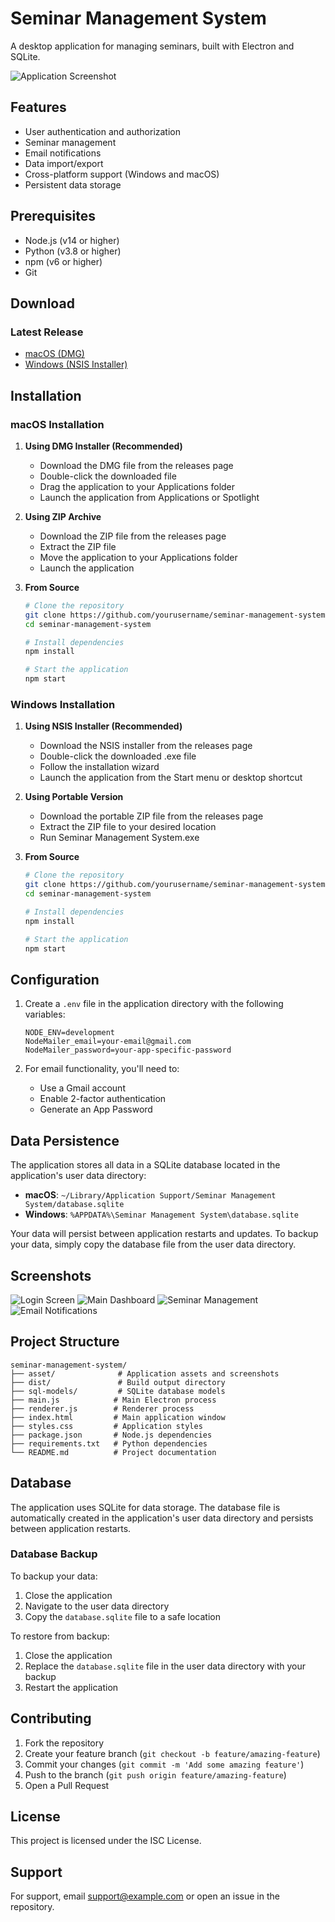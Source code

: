 # Seminar Management System

A desktop application for managing seminars, built with Electron and SQLite.

![Application Screenshot](asset/screenshots/seminar-management.png)

## Features

- User authentication and authorization
- Seminar management
- Email notifications
- Data import/export
- Cross-platform support (Windows and macOS)
- Persistent data storage

## Prerequisites

- Node.js (v14 or higher)
- Python (v3.8 or higher)
- npm (v6 or higher)
- Git

## Download

### Latest Release
- [macOS (DMG)](https://github.com/yourusername/seminar-management-system/releases/latest/download/Seminar-Management-System.dmg)
- [Windows (NSIS Installer)](https://github.com/yourusername/seminar-management-system/releases/latest/download/Seminar-Management-System-Setup.exe)

## Installation

### macOS Installation

1. **Using DMG Installer (Recommended)**
   - Download the DMG file from the releases page
   - Double-click the downloaded file
   - Drag the application to your Applications folder
   - Launch the application from Applications or Spotlight

2. **Using ZIP Archive**
   - Download the ZIP file from the releases page
   - Extract the ZIP file
   - Move the application to your Applications folder
   - Launch the application

3. **From Source**
   ```bash
   # Clone the repository
   git clone https://github.com/yourusername/seminar-management-system.git
   cd seminar-management-system

   # Install dependencies
   npm install

   # Start the application
   npm start
   ```

### Windows Installation

1. **Using NSIS Installer (Recommended)**
   - Download the NSIS installer from the releases page
   - Double-click the downloaded .exe file
   - Follow the installation wizard
   - Launch the application from the Start menu or desktop shortcut

2. **Using Portable Version**
   - Download the portable ZIP file from the releases page
   - Extract the ZIP file to your desired location
   - Run Seminar Management System.exe

3. **From Source**
   ```bash
   # Clone the repository
   git clone https://github.com/yourusername/seminar-management-system.git
   cd seminar-management-system

   # Install dependencies
   npm install

   # Start the application
   npm start
   ```

## Configuration

1. Create a `.env` file in the application directory with the following variables:
   ```env
   NODE_ENV=development
   NodeMailer_email=your-email@gmail.com
   NodeMailer_password=your-app-specific-password
   ```

2. For email functionality, you'll need to:
   - Use a Gmail account
   - Enable 2-factor authentication
   - Generate an App Password

## Data Persistence

The application stores all data in a SQLite database located in the application's user data directory:

- **macOS**: `~/Library/Application Support/Seminar Management System/database.sqlite`
- **Windows**: `%APPDATA%\Seminar Management System\database.sqlite`

Your data will persist between application restarts and updates. To backup your data, simply copy the database file from the user data directory.

## Screenshots

![Login Screen](asset/screenshots/login.png)
![Main Dashboard](asset/screenshots/dashboard.png)
![Seminar Management](asset/screenshots/seminar-management.png)
![Email Notifications](asset/screenshots/notifications.png)

## Project Structure

```
seminar-management-system/
├── asset/              # Application assets and screenshots
├── dist/               # Build output directory
├── sql-models/         # SQLite database models
├── main.js            # Main Electron process
├── renderer.js        # Renderer process
├── index.html         # Main application window
├── styles.css         # Application styles
├── package.json       # Node.js dependencies
├── requirements.txt   # Python dependencies
└── README.md          # Project documentation
```

## Database

The application uses SQLite for data storage. The database file is automatically created in the application's user data directory and persists between application restarts.

### Database Backup

To backup your data:
1. Close the application
2. Navigate to the user data directory
3. Copy the `database.sqlite` file to a safe location

To restore from backup:
1. Close the application
2. Replace the `database.sqlite` file in the user data directory with your backup
3. Restart the application

## Contributing

1. Fork the repository
2. Create your feature branch (`git checkout -b feature/amazing-feature`)
3. Commit your changes (`git commit -m 'Add some amazing feature'`)
4. Push to the branch (`git push origin feature/amazing-feature`)
5. Open a Pull Request

## License

This project is licensed under the ISC License.

## Support

For support, email support@example.com or open an issue in the repository. 
